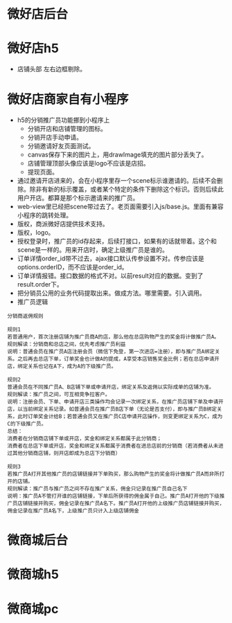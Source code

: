 # 微好店后台

# 微好店h5
* 店铺头部 左右边框剔除。

# 微好店商家自有小程序
* h5的分销推广员功能挪到小程序上
    - 分销开店和店铺管理的图标。
    - 分销开店手动申请。
    - 分销邀请好友页面测试。
    - canvas保存下来的图片上，用drawImage填充的图片部分丢失了。
    - 店铺管理顶部头像应该是logo不应该是店招。
    - 提现页面。
* 通过邀请开店进来的，会在小程序里存一个scene标示谁邀请的。后续不会删除。除非有新的标示覆盖，或者某个特定的条件下删除这个标识。否则后续此用户开店。都算是那个标示邀请来的推广员。
* web-view里已经把scene带过去了。老页面需要引入js/base.js。里面有兼容小程序的跳转处理。
* 版权，商派微好店提供技术支持。
* 版权，logo。
* 授权登录时，推广员的id存起来，后续打接口，如果有的话就带着。这个和scene是一样的。用来开店时，确定上级推广员是谁的。
* 订单详情order_id带不过去，ajax接口默认传参设置不对。传参应该是options.orderID，而不应该是order_id。
* 订单详情报错。接口数据的格式不对。以前result对应的数据。变到了result.order下。
* 把分销员公用的业务代码提取出来。做成方法。哪里需要。引入调用。
* 推广员逻辑
```
分销商返佣规则

规则1
若普通用户，首次注册店铺为推广员商A的店，那么他在总店购物产生的奖金将计做推广员A。
规则解读：分销商和总店之间，优先考虑推广员利益
说明：普通会员在推广员A店注册会员（微信下免登，第一次进店=注册），即与推广员A绑定关系。之后再去总店下单，订单奖金也计做A的提成，A享受本店销售奖金比例；若在总店申请开店，绑定关系也记在A下，成为A的下级推广员。

规则2
普通会员在不同推广员A、B店铺下单或申请开店，绑定关系及返佣以实际成单的店铺为准。
规则解读：推广员之间，可互相竞争拉客户。
说明：注册会员、下单、申请开店三类操作均会记录一次绑定关系，在推广员店铺下单及申请开店，以当前绑定关系记录。如普通会员在推广员B店下单（无论是否支付），即与推广员B绑定关系，此时订单奖金计给B；若普通会员又在推广员C店申请开店操作，则变更绑定关系为C，成为C的下级推广员。
总结：
消费者在分销商店铺下单或开店，奖金和绑定关系都属于此分销商；
消费者在总店下单或开店，奖金和绑定关系都属于消费者在进总店前的分销商（若消费者从未进过其他分销商店铺，则开店即成为总店下分销商）

规则3
若推广员A打开其他推广员的店铺链接并下单购买，那么购物产生的奖金将计做推广员A而非所打开的店铺。
规则解读：推广员与推广员之间不存在推广关系，佣金只记录在推广员自己名下
说明：推广员A不管打开谁的店铺链接，下单后所获得的佣金属于自己。推广员A打开他的下级推广员店铺链接并购买，佣金记录在推广员A名下。推广员A打开他的上级推广员店铺链接并购买，佣金记录在推广员A名下，上级推广员只计入上级店铺佣金
```

# 微商城后台

# 微商城h5

# 微商城pc
